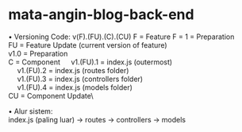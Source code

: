 # mata-angin-blog-back-end

• Versioning Code:
v(F).(FU).(C).(CU)
F = Feature
  F = 1 = Preparation\
FU = Feature Update (current version of feature)\
  v1.0 = Preparation\
C = Component
  v1.(FU).1 = index.js (outermost)\
  v1.(FU).2 = index.js (routes folder)\
  v1.(FU).3 = index.js (controllers folder)\
  v1.(FU).4 = index.js (models folder)\
CU = Component Update\

• Alur sistem:\
index.js (paling luar) -> routes -> controllers -> models

